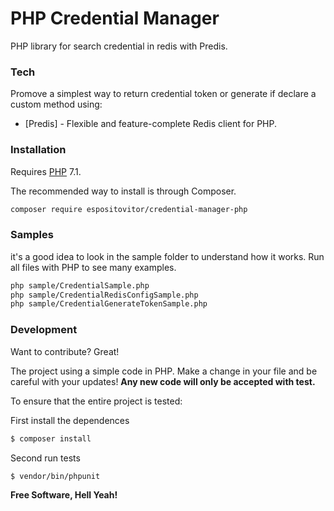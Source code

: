 # PHP Credential Manager

PHP library for search credential in redis with Predis.

### Tech

Promove a simplest way to return credential token or generate if declare a custom method using:

* [Predis] - Flexible and feature-complete Redis client for PHP.


### Installation

Requires [PHP](https://php.net) 7.1.

The recommended way to install is through Composer.

```sh
composer require espositovitor/credential-manager-php
```

### Samples

it's a good idea to look in the sample folder to understand how it works.
Run all files with PHP to see many examples.

```sh
php sample/CredentialSample.php
php sample/CredentialRedisConfigSample.php
php sample/CredentialGenerateTokenSample.php
```

### Development

Want to contribute? Great!

The project using a simple code in PHP.
Make a change in your file and be careful with your updates!
**Any new code will only be accepted with test.**

To ensure that the entire project is tested:

First install the dependences
```sh
$ composer install
```

Second run tests
```sh
$ vendor/bin/phpunit
```

**Free Software, Hell Yeah!**
